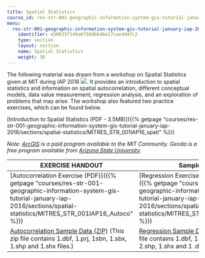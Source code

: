 ```yaml
---
title: Spatial Statistics
course_id: res-str-001-geographic-information-system-gis-tutorial-january-iap-2016
menu:
  res-str-001-geographic-information-system-gis-tutorial-january-iap-2016:
    identifier: e50033f149a6f59d6646e17cae4d4fc2
    type: section
    layout: section
    name: Spatial Statistics
    weight: 30
---
```

The following material was drawn from a workshop on Spatial Statistics given at MIT during IAP 2016 ![](/images/educator/icon-question-iap.png). It provides an introduction to spatial statistics and information on spatial autocorrelation, different conceptual models, data value measurement, regression analysis, and an exploration of problems that may arise. The workshop also featured two practice exercises, which can be found below.

[Introduction to Spatial Statistics (PDF - 3.5MB)]({{% getpage "courses/res-str-001-geographic-information-system-gis-tutorial-january-iap-2016/sections/spatial-statistics/MITRES_STR_001IAP16_spati" %}})

_Note: [ArcGIS](https://www.arcgis.com/features/) is a paid program available to the MIT Community. Geoda is a free program available from [Arizona State University](https://geodacenter.asu.edu/)._

| EXERCISE HANDOUT | Sample DATA |
| --- | --- |
| [Autocorrelation Exercise (PDF)]({{% getpage "courses/res-str-001-geographic-information-system-gis-tutorial-january-iap-2016/sections/spatial-statistics/MITRES_STR_001IAP16_Autoco" %}}) | [Regression Exercise (PDF - 1.7MB)]({{% getpage "courses/res-str-001-geographic-information-system-gis-tutorial-january-iap-2016/sections/spatial-statistics/MITRES_STR_001IAP16_Regre" %}}) |
| [Autocorrelation Sample Data (ZIP)](https://open-learning-course-data-ci.s3.amazonaws.com/res-str-001-geographic-information-system-gis-tutorial-january-iap-2016/cac893d6dd6c462005ea99eafc8b2394_Autocorrelation_Example_Data.zip) (This zip file contains 1.dbf, 1.prj, 1sbn, 1.sbx, 1.shp and 1.shx files.) | [Regression Sample Data (ZIP)](https://open-learning-course-data-ci.s3.amazonaws.com/res-str-001-geographic-information-system-gis-tutorial-january-iap-2016/8d31ebc2a1b54e79784920a025b2e08a_Regression_Example_Data.zip) (This zip file contains 1.dbf, 1.prj, 1sbn, 1.sbx, 2.shp, 1.shx and 1 .data base files.)